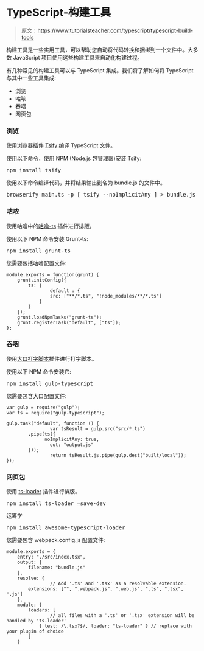 # TypeScript-构建工具

> 原文：<https://www.tutorialsteacher.com/typescript/typescript-build-tools>

构建工具是一些实用工具，可以帮助您自动将代码转换和捆绑到一个文件中。大多数 JavaScript 项目使用这些构建工具来自动化构建过程。

有几种常见的构建工具可以与 TypeScript 集成。我们将了解如何将 TypeScript 与其中一些工具集成:

*   浏览
*   咕哝
*   吞咽
*   网页包

### 浏览

使用浏览器插件 [Tsify](https://github.com/smrq/tsify) 编译 TypeScript 文件。

使用以下命令，使用 NPM (Node.js 包管理器)安装 Tsify:

<samp>npm install tsify</samp>

使用以下命令编译代码，并将结果输出到名为 bundle.js 的文件中。

<samp>browserify main.ts -p [ tsify --noImplicitAny ] > bundle.js</samp>

### 咕哝

使用咕噜中的[咕噜-ts](https://github.com/TypeStrong/grunt-ts) 插件进行排版。

使用以下 NPM 命令安装 Grunt-ts:

<samp>npm install grunt-ts</samp>

您需要包括咕噜配置文件:

```
module.exports = function(grunt) {
    grunt.initConfig({
        ts: {
                default : {
                src: ["**/*.ts", "!node_modules/**/*.ts"]
            }
        }
    });
    grunt.loadNpmTasks("grunt-ts");
    grunt.registerTask("default", ["ts"]);
}; 

```

### 吞咽

使用[大口打字脚本](https://github.com/ivogabe/gulp-typescript)插件进行打字脚本。

使用以下 NPM 命令安装它:

<samp>npm install gulp-typescript</samp>

您需要包含大口配置文件:

```
var gulp = require("gulp");
var ts = require("gulp-typescript");

gulp.task("default", function () {
                var tsResult = gulp.src("src/*.ts")
        .pipe(ts({
              noImplicitAny: true,
                out: "output.js"
        }));
                return tsResult.js.pipe(gulp.dest("built/local"));
}); 

```

### 网页包

使用 [ts-loader](https://www.npmjs.com/package/ts-loader) 插件进行排版。

<samp>npm install ts-loader –save-dev</samp>

运筹学

<samp>npm install awesome-typescript-loader</samp>

您需要包含 webpack.config.js 配置文件:

```
module.exports = {
    entry: "./src/index.tsx",
    output: {
        filename: "bundle.js"
    },
    resolve: {
                // Add '.ts' and '.tsx' as a resolvable extension.
        extensions: ["", ".webpack.js", ".web.js", ".ts", ".tsx", ".js"]
    },
    module: {
        loaders: [
                // all files with a '.ts' or '.tsx' extension will be handled by 'ts-loader'
            { test: /\.tsx?$/, loader: "ts-loader" } // replace with your plugin of choice
        ]
    } 

```